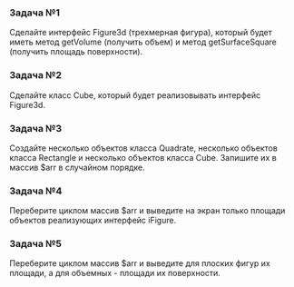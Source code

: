 ### Задача №1

Сделайте интерфейс Figure3d (трехмерная фигура), который будет иметь метод getVolume (получить объем) и метод getSurfaceSquare (получить площадь поверхности).

### Задача №2

Сделайте класс Cube, который будет реализовывать интерфейс Figure3d.

### Задача №3

Создайте несколько объектов класса Quadrate, несколько объектов класса Rectangle и несколько объектов класса Cube. Запишите их в массив $arr в случайном порядке.

### Задача №4

Переберите циклом массив $arr и выведите на экран только площади объектов реализующих интерфейс iFigure.

### Задача №5

Переберите циклом массив $arr и выведите для плоских фигур их площади, а для объемных - площади их поверхности.